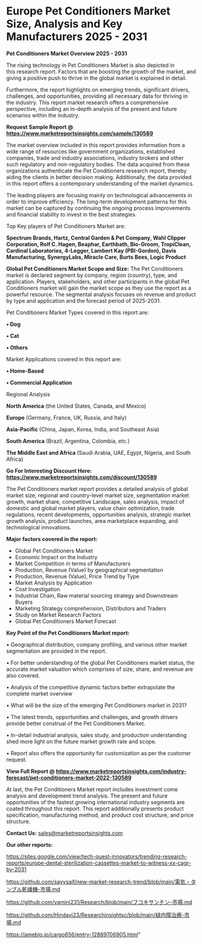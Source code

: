 # Europe Pet Conditioners Market Size, Analysis and Key Manufacturers 2025 - 2031

<Strong> Pet Conditioners Market Overview 2025 - 2031</strong>

The rising technology in Pet Conditioners Market is also depicted in this research report. Factors that are boosting the growth of the market, and giving a positive push to thrive in the global market is explained in detail.

Furthermore, the report highlights on emerging trends, significant drivers, challenges, and opportunities, providing all necessary data for thriving in the industry. This report market research offers a comprehensive perspective, including an in-depth analysis of the present and future scenarios within the industry.

<strong>Request Sample Report @ <a href=https://www.marketreportsinsights.com/sample/130589>https://www.marketreportsinsights.com/sample/130589</a></strong>

The market overview included in this report provides information from a wide range of resources like government organizations, established companies, trade and industry associations, industry brokers and other such regulatory and non-regulatory bodies. The data acquired from these organizations authenticate the Pet Conditioners research report, thereby aiding the clients in better decision making. Additionally, the data provided in this report offers a contemporary understanding of the market dynamics.

The leading players are focusing mainly on technological advancements in order to improve efficiency. The long-term development patterns for this market can be captured by continuing the ongoing process improvements and financial stability to invest in the best strategies.

Top Key players of Pet Conditioners Market are:

<strong>Spectrum Brands, Hartz, Central Garden & Pet Company, Wahl Clipper Corporation, Rolf C. Hagen, Beaphar, Earthbath, Bio-Groom, TropiClean, Cardinal Laboratories, 4-Legger, Lambert Kay (PBI-Gordon), Davis Manufacturing, SynergyLabs, Miracle Care, Burts Bees, Logic Product</strong>

<strong><b>Global Pet Conditioners Market Scope and Size:</b></strong>
The Pet Conditioners market is declared segment by company, region (country), type, and application. Players, stakeholders, and other participants in the global Pet Conditioners market will gain the market scope as they use the report as a powerful resource. The segmental analysis focuses on revenue and product by type and application and the forecast period of 2025-2031.

Pet Conditioners Market Types covered in this report are:

<strong>• Dog

• Cat

• Others</strong>

Market Applications covered in this report are:

<strong>• Home-Based

• Commercial Application</strong> 

Regional Analysis

<strong>North America</strong> (the United States, Canada, and Mexico)

<strong>Europe</strong> (Germany, France, UK, Russia, and Italy)

<strong>Asia-Pacific</strong> (China, Japan, Korea, India, and Southeast Asia)

<strong>South America</strong> (Brazil, Argentina, Colombia, etc.)

<strong>The Middle East and Africa</strong> (Saudi Arabia, UAE, Egypt, Nigeria, and South Africa)

<strong>Go For Interesting Discount Here: <a href=https://www.marketreportsinsights.com/discount/130589>https://www.marketreportsinsights.com/discount/130589</a></strong>

The Pet Conditioners market report provides a detailed analysis of global market size, regional and country-level market size, segmentation market growth, market share, competitive Landscape, sales analysis, impact of domestic and global market players, value chain optimization, trade regulations, recent developments, opportunities analysis, strategic market growth analysis, product launches, area marketplace expanding, and technological innovations.

<strong><b>Major factors covered in the report:</b></strong>
<ul>
  <li>Global Pet Conditioners Market </li>
  <li>Economic Impact on the Industry</li>
  <li>Market Competition in terms of Manufacturers</li>
  <li>Production, Revenue (Value) by geographical segmentation</li>
  <li>Production, Revenue (Value), Price Trend by Type</li>
  <li>Market Analysis by Application</li>
  <li>Cost Investigation</li>
  <li>Industrial Chain, Raw material sourcing strategy and Downstream Buyers</li>
  <li>Marketing Strategy comprehension, Distributors and Traders</li>
  <li>Study on Market Research Factors</li>
  <li>Global Pet Conditioners Market Forecast</li>
</ul>

<strong><b>Key Point of the Pet Conditioners Market report:</b></strong>

• Geographical distribution, company profiling, and various other market segmentation are provided in the report.

• For better understanding of the global Pet Conditioners market status, the accurate market valuation which comprises of size, share, and revenue are also covered.

• Analysis of the competitive dynamic factors better extrapolate the complete market overview

• What will be the size of the emerging Pet Conditioners market in 2031?

• The latest trends, opportunities and challenges, and growth drivers provide better construal of the Pet Conditioners Market.

• In-detail industrial analysis, sales study, and production understanding shed more light on the future market growth rate and scope.

• Report also offers the opportunity for customization as per the customer request.

<strong><b>View Full Report @ <a href=https://www.marketreportsinsights.com/industry-forecast/pet-conditioners-market-2022-130589>https://www.marketreportsinsights.com/industry-forecast/pet-conditioners-market-2022-130589</a></b></strong>


At last, the Pet Conditioners Market report includes investment come analysis and development trend analysis. The present and future opportunities of the fastest growing international industry segments are coated throughout this report. This report additionally presents product specification, manufacturing method, and product cost structure, and price structure.

<strong>Contact Us:</strong>
sales@marketreportsinsights.com

<strong>Our other reports:</strong>

<a href=https://sites.google.com/view/tech-quest-innovators/trending-research-reports/europe-dental-sterilization-cassettes-market-to-witness-xx-cagr-by-2031>https://sites.google.com/view/tech-quest-innovators/trending-research-reports/europe-dental-sterilization-cassettes-market-to-witness-xx-cagr-by-2031</a>

<a href=https://github.com/sayysaif/new-market-research-trend/blob/main/電気・タンブル乾燥機-市場.md>https://github.com/sayysaif/new-market-research-trend/blob/main/電気・タンブル乾燥機-市場.md</a>

<a href=https://github.com/yamini231/Research/blob/main/フコキサンチン-市場.md>https://github.com/yamini231/Research/blob/main/フコキサンチン-市場.md</a>

<a href=https://github.com/Hindavi23/Researchinsightsc/blob/main/緑内障治療-市場.md>https://github.com/Hindavi23/Researchinsightsc/blob/main/緑内障治療-市場.md</a>

<a href=https://ameblo.jp/cargo656/entry-12889706905.html>https://ameblo.jp/cargo656/entry-12889706905.html</a>"
